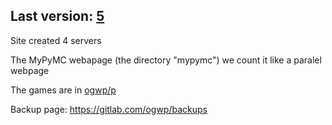 ## Last version: [5](https://gitlab.com/ogwp/backups/raw/ogwp.github.io/1-15-2020.zip)

Site created 4 servers

The MyPyMC webapage (the directory "mypymc") we count it like a paralel webpage

The games are in [ogwp/p](https://github.com/ogwp/p)

Backup page: https://gitlab.com/ogwp/backups
